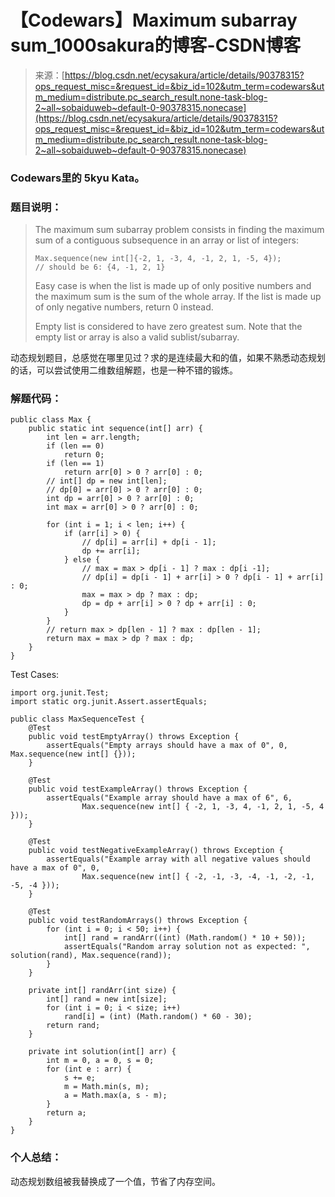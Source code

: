 <!--yml
category: codewars
date: 2022-08-13 11:51:41
-->

# 【Codewars】Maximum subarray sum_1000sakura的博客-CSDN博客

> 来源：[https://blog.csdn.net/ecysakura/article/details/90378315?ops_request_misc=&request_id=&biz_id=102&utm_term=codewars&utm_medium=distribute.pc_search_result.none-task-blog-2~all~sobaiduweb~default-0-90378315.nonecase](https://blog.csdn.net/ecysakura/article/details/90378315?ops_request_misc=&request_id=&biz_id=102&utm_term=codewars&utm_medium=distribute.pc_search_result.none-task-blog-2~all~sobaiduweb~default-0-90378315.nonecase)

### Codewars里的 5kyu Kata。

### 题目说明：

> The maximum sum subarray problem consists in finding the maximum sum of a contiguous subsequence in an array or list of integers:
> 
> ```
> Max.sequence(new int[]{-2, 1, -3, 4, -1, 2, 1, -5, 4});
> // should be 6: {4, -1, 2, 1}
> ```
> 
> Easy case is when the list is made up of only positive numbers and the maximum sum is the sum of the whole array. If the list is made up of only negative numbers, return 0 instead.
> 
> Empty list is considered to have zero greatest sum. Note that the empty list or array is also a valid sublist/subarray.

动态规划题目，总感觉在哪里见过？求的是连续最大和的值，如果不熟悉动态规划的话，可以尝试使用二维数组解题，也是一种不错的锻炼。

### 解题代码：

```
public class Max {
    public static int sequence(int[] arr) {
        int len = arr.length;
        if (len == 0)
            return 0;
        if (len == 1)
            return arr[0] > 0 ? arr[0] : 0;
        // int[] dp = new int[len];
        // dp[0] = arr[0] > 0 ? arr[0] : 0;
        int dp = arr[0] > 0 ? arr[0] : 0;
        int max = arr[0] > 0 ? arr[0] : 0;

        for (int i = 1; i < len; i++) {
            if (arr[i] > 0) {
                // dp[i] = arr[i] + dp[i - 1];
                dp += arr[i];
            } else {
                // max = max > dp[i - 1] ? max : dp[i -1];
                // dp[i] = dp[i - 1] + arr[i] > 0 ? dp[i - 1] + arr[i] : 0;
                max = max > dp ? max : dp;
                dp = dp + arr[i] > 0 ? dp + arr[i] : 0;
            }
        }
        // return max > dp[len - 1] ? max : dp[len - 1];
        return max = max > dp ? max : dp;
    }
}
```

Test Cases:

```
import org.junit.Test;
import static org.junit.Assert.assertEquals;

public class MaxSequenceTest {
    @Test
    public void testEmptyArray() throws Exception {
        assertEquals("Empty arrays should have a max of 0", 0, Max.sequence(new int[] {}));
    }

    @Test
    public void testExampleArray() throws Exception {
        assertEquals("Example array should have a max of 6", 6,
                Max.sequence(new int[] { -2, 1, -3, 4, -1, 2, 1, -5, 4 }));
    }

    @Test
    public void testNegativeExampleArray() throws Exception {
        assertEquals("Example array with all negative values should have a max of 0", 0,
                Max.sequence(new int[] { -2, -1, -3, -4, -1, -2, -1, -5, -4 }));
    }

    @Test
    public void testRandomArrays() throws Exception {
        for (int i = 0; i < 50; i++) {
            int[] rand = randArr((int) (Math.random() * 10 + 50));
            assertEquals("Random array solution not as expected: ", solution(rand), Max.sequence(rand));
        }
    }

    private int[] randArr(int size) {
        int[] rand = new int[size];
        for (int i = 0; i < size; i++)
            rand[i] = (int) (Math.random() * 60 - 30);
        return rand;
    }

    private int solution(int[] arr) {
        int m = 0, a = 0, s = 0;
        for (int e : arr) {
            s += e;
            m = Math.min(s, m);
            a = Math.max(a, s - m);
        }
        return a;
    }
}
```

### 个人总结：

动态规划数组被我替换成了一个值，节省了内存空间。